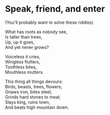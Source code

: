 # Speak, friend, and enter

(You'll probably want to solve these riddles)

What has roots as nobody see,  
Is taller than trees,  
Up, up it goes,  
And yet never grows?  

Voiceless it cries,  
Wingless flutters,  
Toothless bites,  
Mouthless mutters.  

This thing all things devours:  
Birds, beasts, trees, flowers;  
Gnaws iron, bites steel;  
Grinds hard stones to meal;  
Slays king, ruins town,  
And beats high mountain down.  
